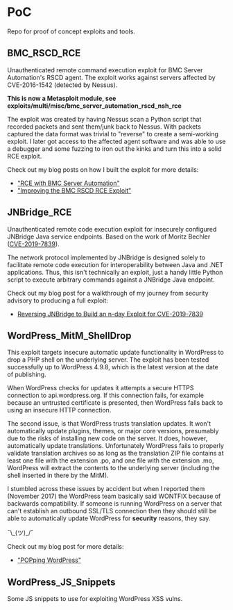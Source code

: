 # PoC #
Repo for proof of concept exploits and tools.

## BMC\_RSCD\_RCE ##
Unauthenticated remote command execution exploit for BMC Server Automation's RSCD agent. The exploit works against servers affected by CVE-2016-1542 (detected by Nessus).

**This is now a Metasploit module, see exploits/multi/misc/bmc_server_automation_rscd_nsh_rce**

The exploit was created by having Nessus scan a Python script that recorded packets and sent them/junk back to Nessus. With packets captured the data format was trivial to "reverse" to create a semi-working exploit. I later got access to the affected agent software and was able to use a debugger and some fuzzing to iron out the kinks and turn this into a solid RCE exploit.

Check out my blog posts on how I built the exploit for more details:

* ["RCE with BMC Server Automation"](https://nickbloor.co.uk/2018/01/01/rce-with-bmc-server-automation/ "RCE with BMC Server Automation")
* ["Improving the BMC RSCD RCE Exploit"](https://nickbloor.co.uk/2018/01/08/improving-the-bmc-rscd-rce-exploit/ "Improving the BMC RSCD RCE Exploit")

## JNBridge_RCE ##
Unauthenticated remote code execution exploit for insecurely configured JNBridge Java service endpoints. Based on the work of Moritz Bechler ([CVE-2019-7839](https://packetstormsecurity.com/files/153439/Coldfusion-JNBridge-Remote-Code-Execution.html)).

The network protocol implemented by JNBridge is designed solely to facilitate remote code execution for interoperability between Java and .NET applications. Thus, this isn't technically an exploit, just a handy little Python script to execute arbitrary commands against a JNBridge Java endpoint.

Check out my blog post for a walkthrough of my journey from security advisory to producing a full exploit:

* [Reversing JNBridge to Build an n-day Exploit for CVE-2019-7839](https://nickbloor.co.uk/2019/10/12/reversing-jnbridge-to-build-an-n-day-exploit-for-cve-2019-7839/)

## WordPress\_MitM\_ShellDrop ##
This exploit targets insecure automatic update functionality in WordPress to drop a PHP shell on the underlying server. The exploit has been tested successfully up to WordPress 4.9.8, which is the latest version at the date of publishing.

When WordPress checks for updates it attempts a secure HTTPS connection to api.wordpress.org. If this connection fails, for example because an untrusted certificate is presented, then WordPress falls back to using an insecure HTTP connection.

The second issue, is that WordPress trusts translation updates. It won't automatically update plugins, themes, or major core versions, presumably due to the risks of installing new code on the server. It does, however, automatically update translations. Unfortunately WordPress fails to properly validate translation archives so as long as the translation ZIP file contains at least one file with the extension .po, and one file with the extension .mo, WordPress will extract the contents to the underlying server (including the shell inserted in there by the MitM).

I stumbled across these issues by accident but when I reported them (November 2017) the WordPress team basically said WONTFIX because of backwards compatibility. If someone is running WordPress on a server that can't establish an outbound SSL/TLS connection then they should still be able to automatically update WordPress for **security** reasons, they say.

¯\\\_(ツ)\_/¯

Check out my blog post for more details:

* ["POPping WordPress"](https://nickbloor.co.uk/2018/02/28/popping-wordpress/ "POPping WordPress")

## WordPress\_JS\_Snippets ##
Some JS snippets to use for exploiting WordPress XSS vulns.
